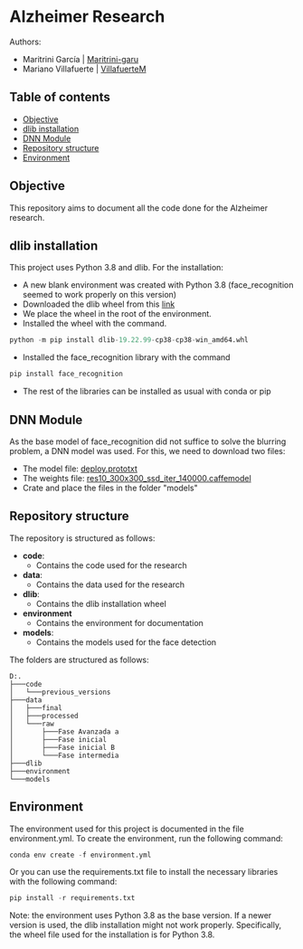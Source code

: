 # Alzheimer Research
Authors:
- Maritrini García | [Maritrini-garu](https://github.com/maritrini-garu)
- Mariano Villafuerte | [VillafuerteM](https://github.com/VillafuerteM)

## Table of contents
- [Objective](#objective)
- [dlib installation](#dlib-installation)
- [DNN Module](#dnn-module)
- [Repository structure](#repository-structure)
- [Environment](#environment)

## Objective
This repository aims to document all the code done for the Alzheimer research.

## dlib installation
This project uses Python 3.8 and dlib. For the installation:

- A new blank environment was created with Python 3.8 (face_recognition seemed to work properly on this version)
- Downloaded the dlib wheel from this [link](https://github.com/z-mahmud22/Dlib_Windows_Python3.x)
- We place the wheel in the root of the environment.
- Installed the wheel with the command.
```python
python -m pip install dlib-19.22.99-cp38-cp38-win_amd64.whl
```
- Installed the face_recognition library with the command
```python
pip install face_recognition
```
- The rest of the libraries can be installed as usual with conda or pip

## DNN Module
As the base model of face_recognition did not suffice to solve the blurring problem, a DNN model was used. For this, we need to download two files:
- The model file: [deploy.prototxt](https://github.com/opencv/opencv/blob/master/samples/dnn/face_detector/deploy.prototxt)
- The weights file: [res10_300x300_ssd_iter_140000.caffemodel](https://github.com/spmallick/learnopencv/blob/master/FaceDetectionComparison/models/res10_300x300_ssd_iter_140000_fp16.caffemodel)
- Crate and place the files in the folder "models"

## Repository structure
The repository is structured as follows:
- **code**: 
    - Contains the code used for the research
- **data**: 
    - Contains the data used for the research
- **dlib**: 
    - Contains the dlib installation wheel
- **environment**
    - Contains the environment for documentation
- **models**: 
    - Contains the models used for the face detection

The folders are structured as follows:
```
D:.
├───code
│   └───previous_versions
├───data
│   ├───final
│   ├───processed
│   └───raw
│       ├───Fase Avanzada a
│       ├───Fase inicial
│       ├───Fase inicial B
│       └───Fase intermedia
├───dlib
├───environment
└───models
```

## Environment
The environment used for this project is documented in the file environment.yml. To create the environment, run the following command:
```python
conda env create -f environment.yml
```

Or you can use the requirements.txt file to install the necessary libraries with the following command:
```python
pip install -r requirements.txt
```

Note: the environment uses Python 3.8 as the base version. If a newer version is used, the dlib installation might not work properly. Specifically, the wheel file used for the installation is for Python 3.8.